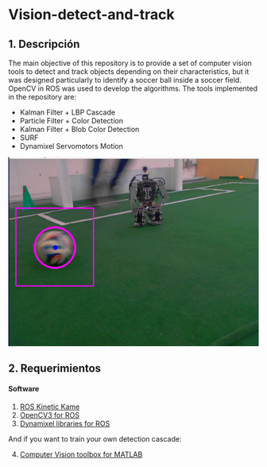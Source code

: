 # Vision-detect-and-track
## 1. Descripción
The main  objective of this repository is to provide a set of computer vision tools to detect and track objects depending on their characteristics, but it was designed particularly to identify a soccer ball inside a soccer field. OpenCV in ROS was used to develop the algorithms. The tools implemented in the repository are:
* Kalman Filter + LBP Cascade
* Particle Filter + Color Detection
* Kalman Filter + Blob Color Detection
* SURF
* Dynamixel Servomotors Motion

![Image of kalman filter detection](https://github.com/marcovc41/vision-detect-and-track/blob/master/read_img/captura_1.png)

## 2. Requerimientos

#### Software

1. [ROS Kinetic Kame](http://wiki.ros.org/kinetic/Installation)
2. [OpenCV3 for ROS](http://wiki.ros.org/vision_opencv)
3. [Dynamixel libraries for ROS](https://github.com/aaceves/example_dynamixel)

And if you want to train your own detection cascade:

4. [Computer Vision toolbox for MATLAB](https://www.mathworks.com/products/computer-vision.html)
